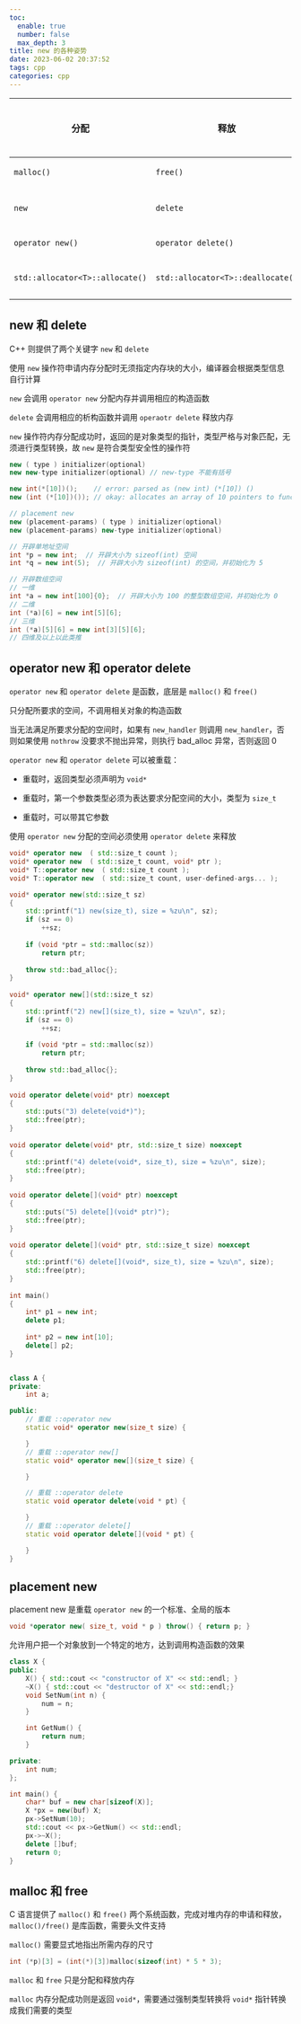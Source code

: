 ```yaml
---
toc:
  enable: true
  number: false
  max_depth: 3
title: new 的各种姿势
date: 2023-06-02 20:37:52
tags: cpp
categories: cpp
---
```


|分配|释放|类型|能否重载|
|-|-|-|-|
`malloc()`|`free()`|C 函数|不能
`new`|`delete`|C++ 关键字|不能
`operator new()`|`operator delete()`|C++ 函数|能
`std::allocator<T>::allocate()`|`std::allocator<T>::deallocate()`|C++ 标准库|能

## new 和 delete

C++ 则提供了两个关键字 `new` 和 `delete`

使用 `new` 操作符申请内存分配时无须指定内存块的大小，编译器会根据类型信息自行计算

`new` 会调用 `operator new` 分配内存并调用相应的构造函数

`delete` 会调用相应的析构函数并调用 `operaotr delete` 释放内存

`new` 操作符内存分配成功时，返回的是对象类型的指针，类型严格与对象匹配，无须进行类型转换，故 `new` 是符合类型安全性的操作符

```cpp
new ( type ) initializer(optional)
new new-type initializer(optional) // new-type 不能有括号

new int(*[10])();    // error: parsed as (new int) (*[10]) ()
new (int (*[10])()); // okay: allocates an array of 10 pointers to functions

// placement new
new (placement-params) ( type ) initializer(optional)
new (placement-params) new-type initializer(optional)	

// 开辟单地址空间
int *p = new int;  // 开辟大小为 sizeof(int) 空间
int *q = new int(5);  // 开辟大小为 sizeof(int) 的空间，并初始化为 5

// 开辟数组空间
// 一维
int *a = new int[100]{0};  // 开辟大小为 100 的整型数组空间，并初始化为 0
// 二维
int (*a)[6] = new int[5][6];
// 三维
int (*a)[5][6] = new int[3][5][6];
// 四维及以上以此类推
```

## operator new 和 operator delete

`operator new` 和 `operator delete` 是函数，底层是 `malloc()` 和 `free()`

只分配所要求的空间，不调用相关对象的构造函数

当无法满足所要求分配的空间时，如果有 `new_handler` 则调用 `new_handler`，否则如果使用 `nothrow` 没要求不抛出异常，则执行 bad_alloc 异常，否则返回 0

`operator new` 和 `operator delete` 可以被重载：

- 重载时，返回类型必须声明为 `void*`

- 重载时，第一个参数类型必须为表达要求分配空间的大小，类型为 `size_t`

- 重载时，可以带其它参数

使用 `operator new` 分配的空间必须使用 `operator delete` 来释放

```cpp
void* operator new  ( std::size_t count );
void* operator new  ( std::size_t count, void* ptr );
void* T::operator new  ( std::size_t count );
void* T::operator new  ( std::size_t count, user-defined-args... );

void* operator new(std::size_t sz)
{
    std::printf("1) new(size_t), size = %zu\n", sz);
    if (sz == 0)
        ++sz;
 
    if (void *ptr = std::malloc(sz))
        return ptr;
 
    throw std::bad_alloc{};
}
 
void* operator new[](std::size_t sz)
{
    std::printf("2) new[](size_t), size = %zu\n", sz);
    if (sz == 0)
        ++sz;
 
    if (void *ptr = std::malloc(sz))
        return ptr;
 
    throw std::bad_alloc{};
}
 
void operator delete(void* ptr) noexcept
{
    std::puts("3) delete(void*)");
    std::free(ptr);
}
 
void operator delete(void* ptr, std::size_t size) noexcept
{
    std::printf("4) delete(void*, size_t), size = %zu\n", size);
    std::free(ptr);
}
 
void operator delete[](void* ptr) noexcept
{
    std::puts("5) delete[](void* ptr)");
    std::free(ptr);
}
 
void operator delete[](void* ptr, std::size_t size) noexcept
{
    std::printf("6) delete[](void*, size_t), size = %zu\n", size);
    std::free(ptr);
}
 
int main()
{
    int* p1 = new int;
    delete p1;
 
    int* p2 = new int[10];
    delete[] p2;
}


class A {
private:
    int a;

public:
    // 重载 ::operator new
    static void* operator new(size_t size) {

    }
    // 重载 ::operator new[]
    static void* operator new[](size_t size) {

    }

    // 重载 ::operator delete
    static void operator delete(void * pt) {

    }
    // 重载 ::operator delete[]
    static void operator delete[](void * pt) {

    }
}
```

## placement new

placement new 是重载 `operator new` 的一个标准、全局的版本

```cpp
void *operator new( size_t, void * p ) throw() { return p; }
```

允许用户把一个对象放到一个特定的地方，达到调用构造函数的效果

```cpp
class X {
public:
    X() { std::cout << "constructor of X" << std::endl; }
    ~X() { std::cout << "destructor of X" << std::endl;}
    void SetNum(int n) {
        num = n;
    }

    int GetNum() {
        return num;
    }

private:
    int num;
};

int main() {
    char* buf = new char[sizeof(X)];
    X *px = new(buf) X;
    px->SetNum(10);
    std::cout << px->GetNum() << std::endl;
    px->~X();
    delete []buf;
    return 0;
}
```

## malloc 和 free

C 语言提供了 `malloc()` 和 `free()` 两个系统函数，完成对堆内存的申请和释放，`malloc()/free()` 是库函数，需要头文件支持

`malloc()` 需要显式地指出所需内存的尺寸

```cpp
int (*p)[3] = (int(*)[3])malloc(sizeof(int) * 5 * 3);
```

`malloc` 和 `free` 只是分配和释放内存

`malloc` 内存分配成功则是返回 `void*`，需要通过强制类型转换将 `void*` 指针转换成我们需要的类型